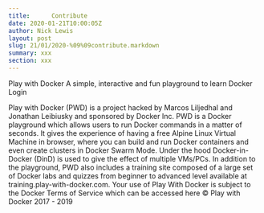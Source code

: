 ```yaml
---
title: 		Contribute
date: 2020-01-21T10:00:05Z
author: Nick Lewis
layout: post
slug: 21/01/2020-%09%09contribute.markdown
summary: xxx
section: xxx
---
```



Play with Docker
A simple, interactive and fun playground to learn Docker
Login 

Play with Docker (PWD) is a project hacked by Marcos Liljedhal and Jonathan Leibiusky and sponsored by Docker Inc.
PWD is a Docker playground which allows users to run Docker commands in a matter of seconds. It gives the experience of having a free Alpine Linux Virtual Machine in browser, where you can build and run Docker containers and even create clusters in Docker Swarm Mode. Under the hood Docker-in-Docker (DinD) is used to give the effect of multiple VMs/PCs. In addition to the playground, PWD also includes a training site composed of a large set of Docker labs and quizzes from beginner to advanced level available at training.play-with-docker.com.
Your use of Play With Docker is subject to the Docker Terms of Service which can be accessed here
© Play with Docker 2017 - 2019

